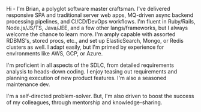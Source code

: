 Hi - I'm Brian, a polyglot software master craftsman. I've delivered responsive SPA and traditional server web apps, MQ-driven async backend processing pipelines, and CI/CD/DevOps workflows. I'm fluent in Ruby/Rails, Node.js/JS/TS, Java/JEE, and a few other langs/frameworks, but I always welcome the chance to learn more. I'm amply capable with assorted RDBMS's, stored procs, etc., and set up ElasticSearch, Mongo, or Redis clusters as well. I adapt easily, but I'm primed by experience for environments like AWS, GCP, or Azure.

I'm proficient in all aspects of the SDLC, from detailed requirements analysis to heads-down coding. I enjoy teasing out requirements and planning execution of new product features. I'm also a seasoned maintenance dev.

I'm a self-directed problem-solver. But, I'm also driven to boost the success of my colleagues, through mentorship and knowledge-sharing.


